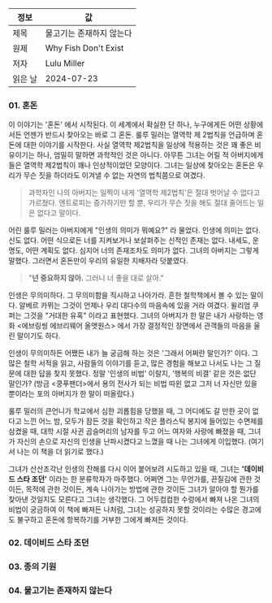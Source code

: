 | 정보    | 값                       |
| ------- | ------------------------ |
| 제목    | 물고기는 존재하지 않는다 |
| 원제    | Why Fish Don't Exist     |
| 저자    | Lulu Miller              |
| 읽은 날 | 2024-07-23               |

### 01. 혼돈

이 이야기는 '혼돈' 에서 시작된다. 이 세계에서 확실한 단 하나, 누구에게든 어떤 상황에서든 언젠가 반드시 찾아오는 바로 그 혼돈. 룰루 밀러는 열역학 제 2법칙을 언급하며 혼돈에 대한 이야기를 시작한다. 사실 열역학 제2법칙을 일상에 적용하는 것은 꽤 좋은 비유이기는 하나, 엄밀히 말하면 과학적인 것은 아니다. 아무튼 그녀는 어릴 적 아버지에게 들은 열역학 제2법칙이 꽤나 인상적이었던 모양이다. 그녀는 일상에 찾아오는 혼돈은 우리가 무슨 짓을 하더라도 이겨낼 수 없는 자연의 법칙쯤으로 여겼다.

> 과학자인 나의 아버지는 일찍이 내게 '열역학 제2법칙'은 절대 벗어날 수 없다고 가르쳤다. 엔트로피는 증가하기만 할 뿐, 우리가 무슨 짓을 해도 절대 줄어드는 일은 없다고 말이다.

어린 룰루 밀러는 아버지에게 "인생의 의미가 뭐예요?" 라 물었다. 인생에 의미는 없다. 신도 없다. 어떤 식으로든 너를 지켜보거나 보살펴주는 신적인 존재는 없다. 내세도, 운명도, 어떤 계획도 없다. 심지어 너의 존재조차도 의미가 없다. 그녀의 아버지는 그렇게 말했다. 그러면서 혼돈만이 우리의 유일한 지배자라 덧붙였다.

> "**넌 중요하지 않아.** 그러니 너 좋을 대로 살아."

인생은 무의미하다. 그 무의미함을 직시하고 나아가라. 흔한 철학책에서 볼 수 있는 말이다. 알베르 카뮈는 그것이 언제나 우리 대다수의 마음속에 있을 거라 여겼다. 윌리엄 쿠퍼는 그것을 "거대한 유혹" 이라고 표현했다. 그녀의 아버지가 한 말은 내가 사랑하는 영화 <에브링씽 에브리웨어 올앳원스> 에서 가장 결정적인 장면에서 관객들의 마음을 울린 말이기도 하다.

인생이 무의미하든 어쨌든 내가 늘 궁금해 하는 것은 '그래서 어쩌란 말인가?' 이다. 그 많은 철학 서적을 읽고, 사람들의 이야기를 듣고, 많은 경험을 해보고 나서도 나는 그 질문에 대한 답을 찾지 못했다. 정말 '인생의 비법' 이랄지, '행복의 비결' 같은 것은 없단 말인가? (방금 <쿵푸팬더>에서 용의 전사가 되는 비법 따윈 없고 그저 너 자신만 있을 뿐이라는 포의 아버지가 한 말이 떠올랐다.)

룰루 밀러의 큰언니가 학교에서 심한 괴롭힘을 당했을 때, 그 어디에도 갈 만한 곳이 없다고 느낀 어느 밤, 모두가 잠든 것을 확인하고 작은 플라스틱 봉지에 들어있는 수면제를 삼켰을 때, 대학 시절 사귄 곱슬머리의 남자를 두고 어느 여자와 사랑에 빠졌을 때, 그녀가 자신의 손으로 자신의 인생을 난파시켰다고 느꼈을 때 나는 그녀에게 이입했다. (여기서 나는 이 책을 더 읽기로 했다.)

그녀가 산산조각난 인생의 잔해를 다시 이어 붙어보려 시도하고 있을 때, 그녀는 **'데이비드 스타 조던'** 이라는 한 분류학자가 마주했다. 어쩌면 그는 무언가를, 끈질김에 관한 것이든, 목적에 관한 것이든, 계속 나아가는 방법에 관한 것이든 그녀가 알아야 할 뭔가를 찾아낸 것일지도 모른다고 그녀는 생각했다. 그 어두컴컴한 수렁에서 빠져 나온 그녀의 비법이 궁금하여 이 책에 빠져든 나처럼, 그녀는 성공하지 못할 것이라는 수많은 경고에도 불구하고 혼돈에 항복하기를 거부한 그에게 빠져든 것이다.

### 02. 데이비드 스타 조던

### 03. 종의 기원

### 04. 물고기는 존재하지 않는다
